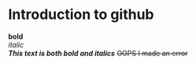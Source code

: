 # Introduction to github
**bold**\
_italic_\
***This text is both bold and italics***
~~OOPS I made an error~~
